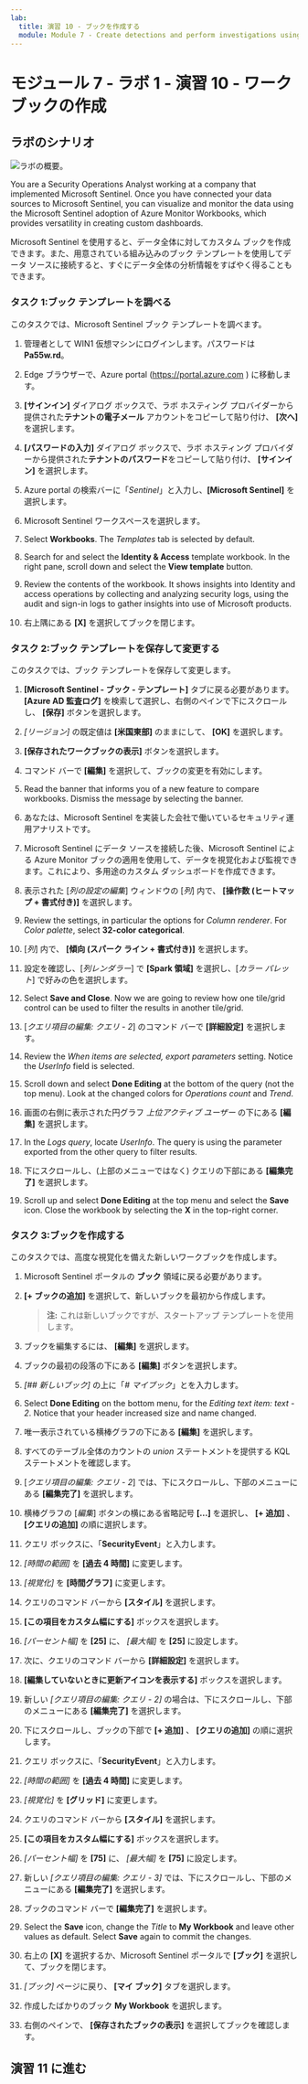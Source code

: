```yaml
---
lab:
  title: 演習 10 - ブックを作成する
  module: Module 7 - Create detections and perform investigations using Microsoft Sentinel
---
```


# <a name="module-7---lab-1---exercise-10---create-workbooks"></a>モジュール 7 - ラボ 1 - 演習 10 - ワークブックの作成

## <a name="lab-scenario"></a>ラボのシナリオ

![ラボの概要。](../Media/SC-200-Lab_Diagrams_Mod7_L1_Ex8.png)

You are a Security Operations Analyst working at a company that implemented Microsoft Sentinel. Once you have connected your data sources to Microsoft Sentinel, you can visualize and monitor the data using the Microsoft Sentinel adoption of Azure Monitor Workbooks, which provides versatility in creating custom dashboards. 

Microsoft Sentinel を使用すると、データ全体に対してカスタム ブックを作成できます。また、用意されている組み込みのブック テンプレートを使用してデータ ソースに接続すると、すぐにデータ全体の分析情報をすばやく得ることもできます。


### <a name="task-1-explore-workbook-templates"></a>タスク 1:ブック テンプレートを調べる

このタスクでは、Microsoft Sentinel ブック テンプレートを調べます。

1. 管理者として WIN1 仮想マシンにログインします。パスワードは**Pa55w.rd**。  

1. Edge ブラウザーで、Azure portal (https://portal.azure.com ) に移動します。

1. **[サインイン]** ダイアログ ボックスで、ラボ ホスティング プロバイダーから提供された**テナントの電子メール** アカウントをコピーして貼り付け、 **[次へ]** を選択します。

1. **[パスワードの入力]** ダイアログ ボックスで、ラボ ホスティング プロバイダーから提供された**テナントのパスワード**をコピーして貼り付け、 **[サインイン]** を選択します。

1. Azure portal の検索バーに「*Sentinel*」と入力し、**[Microsoft Sentinel]** を選択します。

1. Microsoft Sentinel ワークスペースを選択します。

1. Select <bpt id="p1">**</bpt>Workbooks<ept id="p1">**</ept>. The <bpt id="p1">*</bpt>Templates<ept id="p1">*</ept> tab is selected by default.

1. Search for and select the <bpt id="p1">**</bpt>Identity &amp; Access<ept id="p1">**</ept> template workbook. In the right pane, scroll down and select the <bpt id="p1">**</bpt>View template<ept id="p1">**</ept> button.

1. Review the contents of the workbook. It shows insights into Identity and access operations by collecting and analyzing security logs, using the audit and sign-in logs to gather insights into use of Microsoft products.

1. 右上隅にある **[X]** を選択してブックを閉じます。


### <a name="task-2-save-and-modify-a-workbook-template"></a>タスク 2:ブック テンプレートを保存して変更する

このタスクでは、ブック テンプレートを保存して変更します。

1. **[Microsoft Sentinel - ブック - テンプレート]** タブに戻る必要があります。 **[Azure AD 監査ログ]** を検索して選択し、右側のペインで下にスクロールし、 **[保存]** ボタンを選択します。 

1. *[リージョン]* の既定値は **[米国東部]** のままにして、 **[OK]** を選択します。

1. **[保存されたワークブックの表示]** ボタンを選択します。

1. コマンド バーで **[編集]** を選択して、ブックの変更を有効にします。

1. Read the banner that informs you of a new feature to compare workbooks. Dismiss the message by selecting the banner.

1. あなたは、Microsoft Sentinel を実装した会社で働いているセキュリティ運用アナリストです。

1. Microsoft Sentinel にデータ ソースを接続した後、Microsoft Sentinel による Azure Monitor ブックの適用を使用して、データを視覚化および監視できます。これにより、多用途のカスタム ダッシュボードを作成できます。

1. 表示された [*列の設定の編集*] ウィンドウの [*列*] 内で、 **[操作数 (ヒートマップ + 書式付き)]** を選択します。

1. Review the settings, in particular the options for <bpt id="p1">*</bpt>Column renderer<ept id="p1">*</ept>. For <bpt id="p1">*</bpt>Color palette<ept id="p1">*</ept>, select <bpt id="p2">**</bpt>32-color categorical<ept id="p2">**</ept>.

1. [*列*] 内で、 **[傾向 (スパーク ライン + 書式付き)]** を選択します。

1. 設定を確認し、[*列レンダラー*] で **[Spark 領域]** を選択し、[*カラー パレット*] で好みの色を選択します。

1. Select <bpt id="p1">**</bpt>Save and Close<ept id="p1">**</ept>. Now we are going to review how one tile/grid control can be used to filter the results in another tile/grid.

1. [*クエリ項目の編集: クエリ - 2*] のコマンド バーで **[詳細設定]** を選択します。

1. Review the <bpt id="p1">*</bpt>When items are selected, export parameters<ept id="p1">*</ept> setting. Notice the <bpt id="p1">*</bpt>UserInfo<ept id="p1">*</ept> field is selected.

1. Scroll down and select <bpt id="p1">**</bpt>Done Editing<ept id="p1">**</ept> at the bottom of the query (not the top menu). Look at the changed colors for <bpt id="p1">*</bpt>Operations count<ept id="p1">*</ept> and <bpt id="p2">*</bpt>Trend<ept id="p2">*</ept>.

1. 画面の右側に表示された円グラフ *上位アクティブ ユーザー* の下にある **[編集]** を選択します。  

1. In the <bpt id="p1">*</bpt>Logs query<ept id="p1">*</ept>, locate <bpt id="p2">*</bpt>UserInfo<ept id="p2">*</ept>. The query is using the parameter exported from the other query to filter results.

1. 下にスクロールし、(上部のメニューではなく) クエリの下部にある **[編集完了]** を選択します。

1. Scroll up and select <bpt id="p1">**</bpt>Done Editing<ept id="p1">**</ept> at the top menu and select the <bpt id="p2">**</bpt>Save<ept id="p2">**</ept> icon. Close the workbook by selecting the <bpt id="p1">**</bpt>X<ept id="p1">**</ept> in the top-right corner.


### <a name="task-3-create-a-workbook"></a>タスク 3:ブックを作成する

このタスクでは、高度な視覚化を備えた新しいワークブックを作成します。

1. Microsoft Sentinel ポータルの **ブック** 領域に戻る必要があります。

1. **[+ ブックの追加]** を選択して、新しいブックを最初から作成します。 

    >**注:**  これは新しいブックですが、スタートアップ テンプレートを使用します。

1. ブックを編集するには、 **[編集]** を選択します。

1. ブックの最初の段落の下にある **[編集]** ボタンを選択します。 

1. *[## 新しいブック]* の上に「*# マイブック*」とを入力します。

1. Select <bpt id="p1">**</bpt>Done Editing<ept id="p1">**</ept> on the bottom menu, for the <bpt id="p2">*</bpt>Editing text item: text - 2<ept id="p2">*</ept>. Notice that your header increased size and name changed.

1. 唯一表示されている横棒グラフの下にある **[編集]** を選択します。

1. すべてのテーブル全体のカウントの *union* ステートメントを提供する KQL ステートメントを確認します。

1. [*クエリ項目の編集: クエリ - 2*] では、下にスクロールし、下部のメニューにある **[編集完了]** を選択します。

1. 横棒グラフの [*編集*] ボタンの横にある省略記号 **[...]** を選択し、 **[+ 追加]** 、 **[クエリの追加]** の順に選択します。

1. クエリ ボックスに、「**SecurityEvent**」と入力します。

1. *[時間の範囲]* を **[過去 4 時間]** に変更します。

1. *[視覚化]* を **[時間グラフ]** に変更します。

1. クエリのコマンド バーから **[スタイル]** を選択します。

1. **[この項目をカスタム幅にする]** ボックスを選択します。

1. *[パーセント幅]* を **[25]** に、 *[最大幅]* を **[25]** に設定します。

1. 次に、クエリのコマンド バーから **[詳細設定]** を選択します。

1. **[編集していないときに更新アイコンを表示する]** ボックスを選択します。 

1. 新しい *[クエリ項目の編集: クエリ - 2]* の場合は、下にスクロールし、下部のメニューにある **[編集完了]** を選択します。

1. 下にスクロールし、ブックの下部で **[+ 追加]** 、 **[クエリの追加]** の順に選択します。

1. クエリ ボックスに、「**SecurityEvent**」と入力します。

1. *[時間の範囲]* を **[過去 4 時間]** に変更します。

1. *[視覚化]* を **[グリッド]** に変更します。

1. クエリのコマンド バーから **[スタイル]** を選択します。

1. **[この項目をカスタム幅にする]** ボックスを選択します。

1. *[パーセント幅]* を **[75]** に、 *[最大幅]* を **[75]** に設定します。

1. 新しい *[クエリ項目の編集: クエリ - 3]* では、下にスクロールし、下部のメニューにある **[編集完了]** を選択します。

1. ブックのコマンド バーで **[編集完了]** を選択します。

1. Select the <bpt id="p1">**</bpt>Save<ept id="p1">**</ept> icon, change the <bpt id="p2">*</bpt>Title<ept id="p2">*</ept> to <bpt id="p3">**</bpt>My Workbook<ept id="p3">**</ept> and leave other values as default. Select <bpt id="p1">**</bpt>Save<ept id="p1">**</ept> again to commit the changes. 

1. 右上の **[X]** を選択するか、Microsoft Sentinel ポータルで **[ブック]** を選択して、ブックを閉じます。

1. *[ブック]* ページに戻り、 **[マイ ブック]** タブを選択します。

1. 作成したばかりのブック **My Workbook** を選択します。

1. 右側のペインで、 **[保存されたブックの表示]** を選択してブックを確認します。

## <a name="proceed-to-exercise-11"></a>演習 11 に進む
